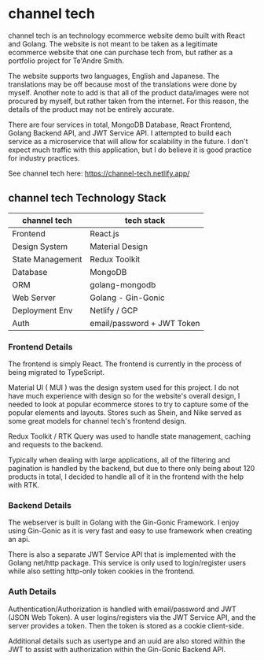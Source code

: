 # channel tech

channel tech is an technology ecommerce website demo built
with React and Golang. The website is not meant to be taken
as a legitimate ecommerce website that one can purchase tech from,
but rather as a portfolio project for Te'Andre Smith.

The website supports two languages, English and Japanese. The
translations may be off because most of the translations were done
by myself. Another note to add is that all of the product data/images
were not procured by myself, but rather taken from the internet.
For this reason, the details of the product may not be entirely
accurate.

There are four services in total, MongoDB Database, React Frontend,
Golang Backend API, and JWT Service API. I attempted to build
each service as a microservice that will allow for scalability
in the future. I don't expect much traffic with this application,
but I do believe it is good practice for industry practices.

See channel tech here: https://channel-tech.netlify.app/

## channel tech Technology Stack

| channel tech     | tech stack                 |
| ---------------- | -------------------------- |
| Frontend         | React.js                   |
| Design System    | Material Design            |
| State Management | Redux Toolkit              |
| Database         | MongoDB                    |
| ORM              | golang-mongodb             |
| Web Server       | Golang - Gin-Gonic         |
| Deployment Env   | Netlify / GCP              |
| Auth             | email/password + JWT Token |

### Frontend Details

The frontend is simply React. The frontend is currently in the process of being
migrated to TypeScript.

Material UI ( MUI ) was the design system used for this project.
I do not have much experience with design so for the website's overall design,
I needed to look at popular ecommerce stores to try to capture some
of the popular elements and layouts. Stores such as Shein, and Nike
served as some great models for channel tech's frontend design.

Redux Toolkit / RTK Query was used to handle state management,
caching and requests to the backend.

Typically when dealing with large applications, all of the
filtering and pagination is handled by the backend, but due to
there only being about 120 products in total, I decided to handle all of it
in the frontend with the help with RTK.

### Backend Details

The webserver is built in Golang with the Gin-Gonic Framework.
I enjoy using Gin-Gonic as it is very fast and easy to use framework
when creating an api.

There is also a separate JWT Service API that is implemented with
the Golang net/http package. This service is only used to
login/register users while also setting http-only token cookies
in the frontend.

### Auth Details

Authentication/Authorization is handled with email/password and
JWT (JSON Web Token). A user logins/registers via the JWT Service
API, and the server provides a token. Then the token is stored as a cookie
client-side.

Additional details such as usertype and an uuid are also stored within the JWT to assist with
authorization within the Gin-Gonic Backend API.
